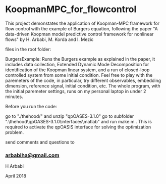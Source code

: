 # KoopmanMPC_for_flowcontrol
This project demonstates the application of Koopman-MPC framework for flow control with the example of Burgers equation,
following the paper
"A data-driven Koopman model predictive control framework for nonlinear flows" 
by H. Arbabi, M. Korda and I. Mezic

files in the root folder:

BurgersExample: Runs the Burgers example as explained in the paper, it includes data collection, Extended Dynamic Mode Decomposition for identification of the Koopman linear system, and a run of closed-loop controlled system from some initial condition.
Feel free to play with the paremeters of the code, in particular, try different observables, embedding dimension, reference signal, initial condition, etc.
The whole program, with the initial paremeter settings, runs on my personal laptop in under 2 minutes.


Before you run the code:

go to "./thehood/" and unzip "qpOASES-3.1.0"
go to subfolder ".\thehood\qpOASES-3.1.0\interfaces\matlab" and run make.m .
This is required to activate the qpOASIS interface for solving the optimization problem.


send comments and questions to
### arbabiha@gmail.com

H Arbabi

April 2018
